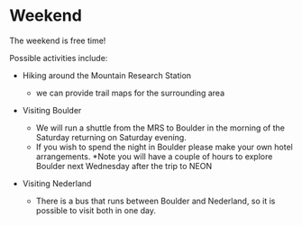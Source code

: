 # Weekend

The weekend is free time!

Possible activities include:

- Hiking around the Mountain Research Station 
    - we can provide trail maps for the surrounding area
    
    
- Visiting Boulder 
    - We will run a shuttle from the MRS to Boulder in the morning of the Saturday returning on Saturday evening. 
    - If you wish to spend the night in Boulder please make your own hotel arrangements. *Note you will have a couple of hours to explore Boulder next Wednesday after the trip to NEON 


- Visiting Nederland
    - There is a bus that runs between Boulder and Nederland, so it is possible to visit both in one day. 
